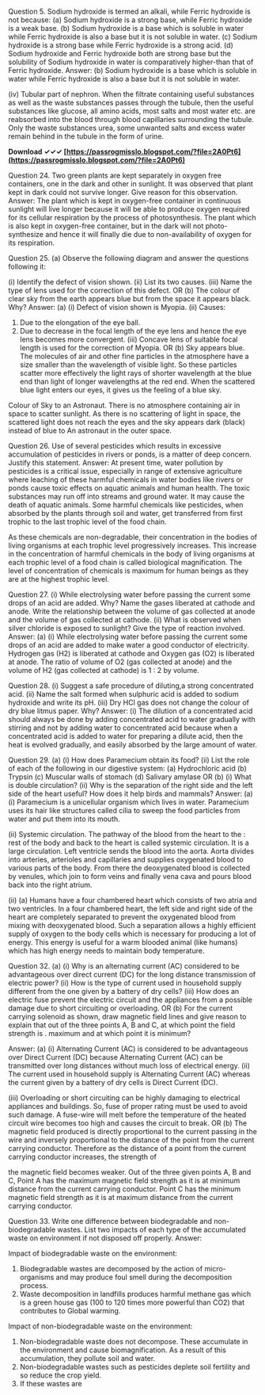 Question 5.
Sodium hydroxide is termed an alkali, while Ferric hydroxide is not because:
(a) Sodium hydroxide is a strong base, while Ferric hydroxide is a weak base.
(b) Sodium hydroxide is a base which is soluble in water while Ferric hydroxide is also a base but it is not soluble in water.
(c) Sodium hydroxide is a strong base while Ferric hydroxide is a strong acid.
(d) Sodium hydroxide and Ferric hydroxide both are strong base but the solubility of Sodium hydroxide in water is comparatively higher-than that of Ferric hydroxide.
Answer:
(b) Sodium hydroxide is a base which is soluble in water while Ferric hydroxide is also a base but it is not soluble in water.
 
(iv) Tubular part of nephron. When the filtrate containing useful substances as well as the waste substances passes through the tubule, then the useful substances like glucose, all amino acids, most salts and most water etc. are reabsorbed into the blood through blood capillaries surrounding the tubule. Only the waste substances urea, some unwanted salts and excess water remain behind in the tubule in the form of urine.
 
**Download ✓✓✓ [https://passrogmisslo.blogspot.com/?file=2A0Pt6](https://passrogmisslo.blogspot.com/?file=2A0Pt6)**


 
Question 24.
Two green plants are kept separately in oxygen free containers, one in the dark and other in sunlight. It was observed that plant kept in dark could not survive longer. Give reason for this observation.
Answer:
The plant which is kept in oxygen-free container in continuous sunlight will live longer because it will be able to produce oxygen required for its cellular respiration by the process of photosynthesis.
The plant which is also kept in oxygen-free container, but in the dark will not photo- synthesize and hence it will finally die due to non-availability of oxygen for its respiration.
 
Question 25.
(a) Observe the following diagram and answer the questions following it:

(i) Identify the defect of vision shown.
(ii) List its two causes.
(iii) Name the type of lens used for the correction of this defect.
OR
(b) The colour of clear sky from the earth appears blue but from the space it appears black. Why?
Answer:
(a) (i) Defect of vision shown is Myopia.
(ii) Causes:
1. Due to the elongation of the eye ball.
2. Due to decrease in the focal length of the eye lens and hence the eye lens becomes more convergent.
(iii) Concave lens of suitable focal length is used for the correction of Myopia.
OR
(b) Sky appears blue. The molecules of air and other fine particles in the atmosphere have a size smaller than the wavelength of visible light. So these particles scatter more effectively the light rays of shorter wavelength at the blue end than light of longer wavelengths at the red end. When the scattered blue light enters our eyes, it gives us the feeling of a blue sky.
 
Colour of Sky to an Astronaut. There is no atmosphere containing air in space to scatter sunlight. As there is no scattering of light in space, the scattered light does not reach the eyes and the sky appears dark (black) instead of blue to An astronaut in the outer space.
 
Question 26.
Use of several pesticides which results in excessive accumulation of pesticides in rivers or ponds, is a matter of deep concern. Justify this statement.
Answer:
At present time, water pollution by pesticides is a critical issue, especially in range of extensive agriculture where leaching of these harmful chemicals in water bodies like rivers or ponds cause toxic effects on aquatic animals and human health. The toxic substances may run off into streams and ground water. It may cause the death of aquatic animals. Some harmful chemicals like pesticides, when absorbed by the plants through soil and water, get transferred from first trophic to the last trophic level of the food chain.
 
As these chemicals are non-degradable, their concentration in the bodies of living organisms at each trophic level progressively increases. This increase in the concentration of harmful chemicals in the body of living organisms at each trophic level of a food chain is called biological magnification. The level of concentration of chemicals is maximum for human beings as they are at the highest trophic level.
 
Question 27.
(i) While electrolysing water before passing the current some drops of an acid are added. Why? Name the gases liberated at cathode and anode. Write the relationship between the volume of gas collected at anode and the volume of gas collected at cathode.
(ii) What is observed when silver chloride is exposed to sunlight? Give the type of reaction involved.
Answer:
(a) (i) While electrolysing water before passing the current some drops of an acid are added to make water a good conductor of electricity.
Hydrogen gas (H2) is liberated at cathode and Oxygen gas (O2) is liberated at anode. The ratio of volume of O2 (gas collected at anode) and the volume of H2 (gas collected at cathode) is 1 : 2 by volume.

Question 28.
(i) Suggest a safe procedure of diluting,a strong concentrated acid.
(ii) Name the salt formed when sulphuric acid is added to sodium hydroxide and write its pH.
(iii) Dry HCl gas does not change the colour of dry blue litmus paper. Why?
Answer:
(i) The dilution of a concentrated acid should always be done by adding concentrated acid to water gradually with stirring and not by adding water to concentrated acid because when a concentrated acid is added to water for preparing a dilute acid, then the heat is evolved gradually, and easily absorbed by the large amount of water.
 
Question 29.
(a) (i) How does Paramecium obtain its food?
(ii) List the role of each of the following in our digestive system:
(a) Hydrochloric acid
(b) Trypsin
(c) Muscular walls of stomach
(d) Salivary amylase
OR
(b) (i) What is double circulation?
(ii) Why is the separation of the right side and the left side of the heart useful? How does it help birds and mammals?
Answer:
(a) (i) Paramecium is a unicellular organism which lives in water. Paramecium uses its hair like structures called cilia to sweep the food particles from water and put them into its mouth.
 
(ii) Systemic circulation. The pathway of the blood from the heart to the : rest of the body and back to the heart is called systemic circulation. It is a large circulation. Left ventricle sends the blood into the aorta. Aorta divides into arteries, arterioles and capillaries and supplies oxygenated blood to various parts of the body. From there the deoxygenated blood is collected by venules, which join to form veins and finally vena cava and pours blood back into the right atrium.
 
(ii) (a) Humans have a four chambered heart which consists of two atria and two ventricles. In a four chambered heart, the left side and right side of the heart are completely separated to prevent the oxygenated blood from mixing with deoxygenated blood. Such a separation allows a highly efficient supply of oxygen to the body cells which is necessary for producing a lot of energy. This energy is useful for a warm blooded animal (like humans) which has high energy needs to maintain body temperature.
 
Question 32.
(a) (i) Why is an alternating current (AC) considered to be advantageous over direct current (DC) for the long distance transmission of electric power?
(ii) How is the type of current used in household supply different from the one given by a battery of dry cells?
(iii) How does an electric fuse prevent the electric circuit and the appliances from a possible damage due to short circuiting or overloading.
OR
(b) For the current carrying solenoid as shown, draw magnetic field lines and give reason to explain that out of the three points A, B and C, at which point the field strength is . maximum and at which point it is minimum?

Answer:
(a) (i) Alternating Current (AC) is considered to be advantageous over Direct Current (DC) because Alternating Current (AC) can be transmitted over long distances without much loss of electrical energy.
(ii) The current used in household supply is Alternating Current (AC) whereas the current given by a battery of dry cells is Direct Current (DC).
 
(iii) Overloading or short circuiting can be highly damaging to electrical appliances and buildings. So, fuse of proper rating must be used to avoid such damage. A fuse-wire will melt before the temperature of the heated circuit wire becomes too high and causes the circuit to break.
OR
(b) The magnetic field produced is directly proportional to the current passing in the wire and inversely proportional to the distance of the point from the current carrying conductor. Therefore as the distance of a point from the current carrying conductor increases, the strength of

the magnetic field becomes weaker. Out of the three given points A, B and C, Point A has the maximum magnetic field strength as it is at minimum distance from the current carrying conductor. Point C has the minimum magnetic field strength as it is at maximum distance from the current carrying conductor.
 
Question 33.
Write one difference between biodegradable and non-biodegradable wastes. List two impacts of each type of the accumulated waste on environment if not disposed off properly.
Answer:
 
Impact of biodegradable waste on the environment:
1. Biodegradable wastes are decomposed by the action of micro-organisms and may produce foul smell during the decomposition process.
2. Waste decomposition in landfills produces harmful methane gas which is a green house gas (100 to 120 times more powerful than CO2) that contributes to Global warming.
 
Impact of non-biodegradable waste on the environment:
1. Non-biodegradable waste does not decompose. These accumulate in the environment and cause biomagnification. As a result of this accumulation, they pollute soil and water.
2. Non-biodegradable wastes such as pesticides deplete soil fertility and so reduce the crop yield.
3. If these wastes are 